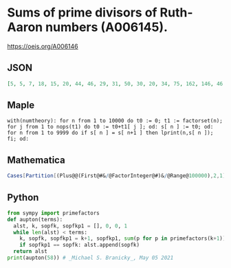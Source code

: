 # Sums of prime divisors of Ruth\-Aaron numbers \(A006145\)\.
https://oeis.org/A006146
## JSON
```JSON
[5, 5, 7, 18, 15, 20, 44, 46, 29, 31, 50, 30, 20, 34, 75, 162, 146, 46, 14, 113, 53, 66, 333, 36, 514, 318, 43, 193, 279, 418, 30, 121, 55, 485, 200, 136, 77, 37, 211, 587, 147, 269, 477, 108, 136, 235, 185, 290, 333, 309, 493, 177, 199, 223, 641, 531, 182, 368]
```
## Maple
```Maple
with(numtheory): for n from 1 to 10000 do t0 := 0; t1 := factorset(n);
for j from 1 to nops(t1) do t0 := t0+t1[ j ]; od: s[ n ] := t0; od:
for n from 1 to 9999 do if s[ n ] = s[ n+1 ] then lprint(n,s[ n ]); fi; od:
```
## Mathematica
```Mathematica
Cases[Partition[(Plus@@(First@#&/@FactorInteger@#)&/@Range@100000),2,1],{a_,a_}:>a] (* _Hans Rudolf Widmer_, May 31 2024 *)
```
## Python
```Python
from sympy import primefactors
def aupton(terms):
  alst, k, sopfk, sopfkp1 = [], 0, 0, 1
  while len(alst) < terms:
    k, sopfk, sopfkp1 = k+1, sopfkp1, sum(p for p in primefactors(k+1))
    if sopfkp1 == sopfk: alst.append(sopfk)
  return alst
print(aupton(58)) # _Michael S. Branicky_, May 05 2021
```

